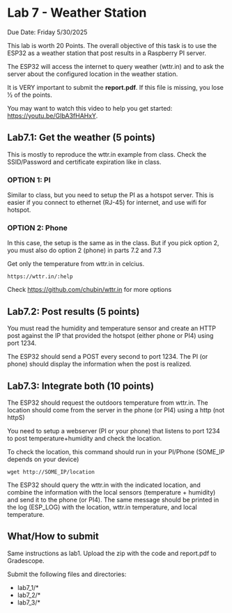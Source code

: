 # Lab 7 - Weather Station

Due Date: Friday 5/30/2025

This lab is worth 20 Points. The overall objective of this task is to use the
ESP32 as a weather station that post results in a Raspberry PI server.

The ESP32 will access the internet to query weather (wttr.in) and to ask the server
about the configured location in the weather station.

It is VERY important to submit the **report.pdf**. If this file is missing, you
lose 1⁄2 of the points.

You may want to watch this video to help you get started: <https://youtu.be/GIbA3fHAHxY>.

## Lab7.1: Get the weather (5 points)

This is mostly to reproduce the wttr.in example from class. Check the
SSID/Password and certificate expiration like in class.

### OPTION 1: PI

Similar to class, but you need to setup the PI as a hotspot server. This is
easier if you connect to ethernet (RJ-45) for internet, and use wifi for
hotspot.

### OPTION 2: Phone

In this case, the setup is the same as in the class. But if you pick option 2,
you must also do option 2 (phone) in parts 7.2 and 7.3

Get only the temperature from wttr.in in celcius.

```
https://wttr.in/:help
```

Check <https://github.com/chubin/wttr.in> for more options

## Lab7.2: Post results (5 points)

You must read the humidity and temperature sensor and create an HTTP post
against the IP that provided the hotspot (either phone or PI4) using port 1234.

The ESP32 should send a POST every second to port 1234. The PI (or phone)
should display the information when the post is realized.

## Lab7.3: Integrate both (10 points)

The ESP32 should request the outdoors temperature from wttr.in. The location
should come from the server in the phone (or PI4) using a http (not httpS)

You need to setup a webserver (PI or your phone) that listens to port 1234 to
post temperature+humidity and check the location.

To check the location, this command should run in your PI/Phone (SOME_IP depends on your device)

```
wget http://SOME_IP/location
```

The ESP32 should query the wttr.in with the indicated location, and combine the
information with the local sensors (temperature + humidity) and send it to the
phone (or PI4). The same message should be printed in the log (ESP_LOG) with
the location, wttr.in temperature, and local temperature.

## What/How to submit

Same instructions as lab1. Upload the zip with the code and report.pdf to
Gradescope.

Submit the following files and directories:

* lab7_1/*
* lab7_2/*
* lab7_3/*
